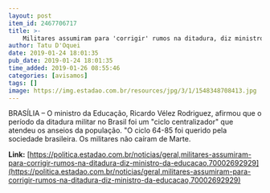 ```yaml
---
layout: post
item_id: 2467706717
title: >-
    Militares assumiram para 'corrigir' rumos na ditadura, diz ministro da Educação
author: Tatu D'Oquei
date: 2019-01-24 18:01:35
pub_date: 2019-01-24 18:01:35
time_added: 2019-01-26 08:55:46
categories: [avisamos]
tags: []
image: https://img.estadao.com.br/resources/jpg/3/1/1548348708413.jpg
---
```


BRASÍLIA – O ministro da Educação, Ricardo Vélez Rodriguez, afirmou que o período da ditadura militar no Brasil foi um "ciclo centralizador" que atendeu os anseios da população. "O ciclo 64-85 foi querido pela sociedade brasileira. Os militares não caíram de Marte.

**Link:** [https://politica.estadao.com.br/noticias/geral,militares-assumiram-para-corrigir-rumos-na-ditadura-diz-ministro-da-educacao,70002692929](https://politica.estadao.com.br/noticias/geral,militares-assumiram-para-corrigir-rumos-na-ditadura-diz-ministro-da-educacao,70002692929)


